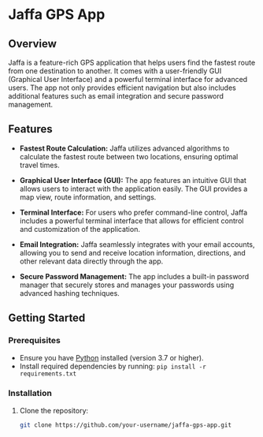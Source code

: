 # Jaffa GPS App

## Overview

Jaffa is a feature-rich GPS application that helps users find the fastest route from one destination to another. It comes with a user-friendly GUI (Graphical User Interface) and a powerful terminal interface for advanced users. The app not only provides efficient navigation but also includes additional features such as email integration and secure password management.

## Features

- **Fastest Route Calculation:** Jaffa utilizes advanced algorithms to calculate the fastest route between two locations, ensuring optimal travel times.

- **Graphical User Interface (GUI):** The app features an intuitive GUI that allows users to interact with the application easily. The GUI provides a map view, route information, and settings.

- **Terminal Interface:** For users who prefer command-line control, Jaffa includes a powerful terminal interface that allows for efficient control and customization of the application.

- **Email Integration:** Jaffa seamlessly integrates with your email accounts, allowing you to send and receive location information, directions, and other relevant data directly through the app.

- **Secure Password Management:** The app includes a built-in password manager that securely stores and manages your passwords using advanced hashing techniques.

## Getting Started

### Prerequisites

- Ensure you have [Python](https://www.python.org/) installed (version 3.7 or higher).
- Install required dependencies by running: `pip install -r requirements.txt`

### Installation

1. Clone the repository:

   ```bash
   git clone https://github.com/your-username/jaffa-gps-app.git
